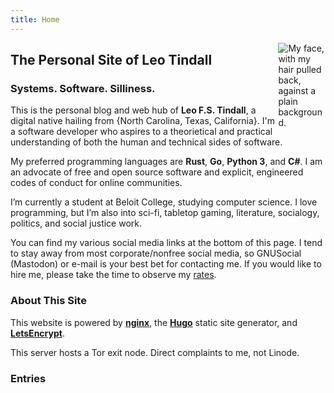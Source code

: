 ```yaml
---
title: Home
---
```



[<img src="/images/profile-small.jpg" style="max-width:15%;min-width:40px;float:right;" alt="My face, with my hair pulled back, against a plain background." />](https://leotindall.com/)

## The Personal Site of Leo Tindall

### Systems. Software. Silliness.

 This is the personal blog and web hub of **Leo F.S. Tindall**, a digital native
 hailing from {North Carolina, Texas, California}. I'm a software developer
 who aspires to a theorietical and practical understanding of both the human
 and technical sides of software.

 My preferred programming languages are **Rust**, **Go**, **Python 3**, and
 **C#**. I am an advocate of free and open source software and explicit,
 engineered codes of conduct for online communities.

 I’m currently a student at Beloit College, studying computer science. I love
 programming, but I’m also into sci-fi, tabletop gaming, literature, socialogy,
 politics, and social justice work.

 You can find my various social media links at the bottom of this page. I tend
 to stay away from most corporate/nonfree social media, so GNUSocial (Mastodon)
 or e-mail is your best bet for contacting me. If you would like to hire me,
 please take the time to observe my [rates](hire/).

### About This Site

 This website is powered by [**nginx**](https://nginx.org), the
 [**Hugo**](https://gohugo.io/) static site generator, and
 [**LetsEncrypt**](https://letsencrypt.org/).

 This server hosts a Tor exit node. Direct complaints to me, not Linode.

### Entries
